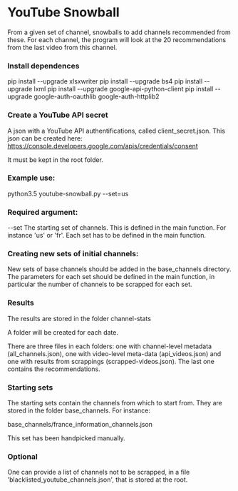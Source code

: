 # YouTube Snowball

From a given set of channel, snowballs to add channels recommended from these.
For each channel, the program will look at the 20 recommendations from the last video from this channel.

### Install dependences

pip install --upgrade xlsxwriter
pip install --upgrade bs4
pip install --upgrade lxml
pip install --upgrade google-api-python-client
pip install --upgrade google-auth-oauthlib google-auth-httplib2

### Create a YouTube API secret 

A json with a YouTube API authentifications, called client_secret.json. This json can be created here:
https://console.developers.google.com/apis/credentials/consent

It must be kept in the root folder. 

### Example use:

python3.5 youtube-snowball.py --set=us

### Required argument:

  --set The starting set of channels. This is defined in the main function. For instance 'us' or 'fr'. Each set has to be defined in the main function.

### Creating new sets of initial channels:

New sets of base channels should be added in the base_channels directory. 
The parameters for each set should be defined in the main function, in particular the number of channels to be scrapped for each set.

### Results

The results are stored in the folder channel-stats

A folder will be created for each date.

There are three files in each folders: one with channel-level metadata (all_channels.json), one with video-level meta-data (api_videos.json) and one with results from scrappings (scrapped-videos.json). The last one contains the recommendations.

### Starting sets

The starting sets contain the channels from which to start from. They are stored in the folder base_channels. For instance:
 
base_channels/france_information_channels.json

This set has been handpicked manually.

### Optional

One can provide a list of channels not to be scrapped, in a file 'blacklisted_youtube_channels.json', that is stored at the root.

